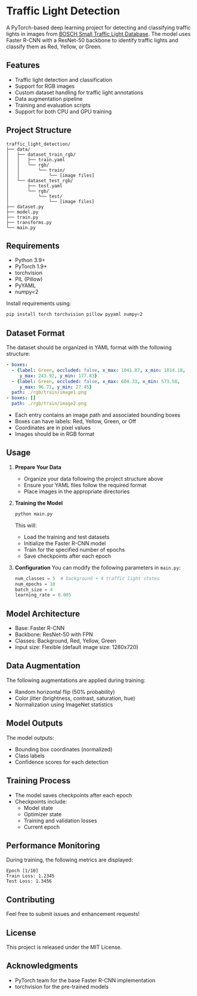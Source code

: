 # Traffic Light Detection

A PyTorch-based deep learning project for detecting and classifying traffic lights in images from [BOSCH Small Traffic Light Database](https://hci.iwr.uni-heidelberg.de/content/bosch-small-traffic-lights-dataset). The model uses Faster R-CNN with a ResNet-50 backbone to identify traffic lights and classify them as Red, Yellow, or Green.

## Features

- Traffic light detection and classification
- Support for RGB images
- Custom dataset handling for traffic light annotations
- Data augmentation pipeline
- Training and evaluation scripts
- Support for both CPU and GPU training

## Project Structure

```
traffic_light_detection/
├── data/
│   ├── dataset_train_rgb/
│   │   ├── train.yaml
│   │   └── rgb/
│   │       └── train/
│   │           └── [image files]
│   └── dataset_test_rgb/
│       ├── test.yaml
│       └── rgb/
│           └── test/
│               └── [image files]
├── dataset.py
├── model.py
├── train.py
├── transforms.py
└── main.py
```

## Requirements

- Python 3.9+
- PyTorch 1.9+
- torchvision
- PIL (Pillow)
- PyYAML
- numpy<2

Install requirements using:
```bash
pip install torch torchvision pillow pyyaml numpy<2
```

## Dataset Format

The dataset should be organized in YAML format with the following structure:

```yaml
- boxes:
  - {label: Green, occluded: false, x_max: 1041.87, x_min: 1014.18,
     y_max: 243.92, y_min: 177.83}
  - {label: Green, occluded: false, x_max: 604.33, x_min: 573.58,
     y_max: 96.71, y_min: 27.45}
  path: ./rgb/train/image1.png
- boxes: []
  path: ./rgb/train/image2.png
```

- Each entry contains an image path and associated bounding boxes
- Boxes can have labels: Red, Yellow, Green, or Off
- Coordinates are in pixel values
- Images should be in RGB format

## Usage

1. **Prepare Your Data**
   - Organize your data following the project structure above
   - Ensure your YAML files follow the required format
   - Place images in the appropriate directories

2. **Training the Model**
   ```python
   python main.py
   ```
   This will:
   - Load the training and test datasets
   - Initialize the Faster R-CNN model
   - Train for the specified number of epochs
   - Save checkpoints after each epoch

3. **Configuration**
   You can modify the following parameters in `main.py`:
   ```python
   num_classes = 5  # background + 4 traffic light states
   num_epochs = 10
   batch_size = 4
   learning_rate = 0.005
   ```

## Model Architecture

- Base: Faster R-CNN
- Backbone: ResNet-50 with FPN
- Classes: Background, Red, Yellow, Green
- Input size: Flexible (default image size: 1280x720)

## Data Augmentation

The following augmentations are applied during training:
- Random horizontal flip (50% probability)
- Color jitter (brightness, contrast, saturation, hue)
- Normalization using ImageNet statistics

## Model Outputs

The model outputs:
- Bounding box coordinates (normalized)
- Class labels
- Confidence scores for each detection

## Training Process

- The model saves checkpoints after each epoch
- Checkpoints include:
  - Model state
  - Optimizer state
  - Training and validation losses
  - Current epoch

## Performance Monitoring

During training, the following metrics are displayed:
```
Epoch [1/10]
Train Loss: 1.2345
Test Loss: 1.3456
```

## Contributing

Feel free to submit issues and enhancement requests!

## License

This project is released under the MIT License.

## Acknowledgments

- PyTorch team for the base Faster R-CNN implementation
- torchvision for the pre-trained models